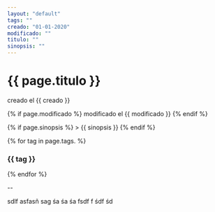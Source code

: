 ```yaml
---
layout: "default"
tags: ""
creado: "01-01-2020"
modificado: ""
titulo: ""
sinopsis: ""
---
```


# {{ page.titulo }}

creado el {{ creado }}

{% if page.modificado %}
    modificado el {{ modificado }}
{% endif %}

{% if page.sinopsis %}
    > {{ sinopsis }}
{% endif %}

{% for tag in page.tags. %}
  <h3 class="tag">{{ tag }}</h3>
{% endfor %}

--
	
sdlf asfasñ sag śa śa śa fsdf f śdf śd 
